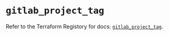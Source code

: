# `gitlab_project_tag`

Refer to the Terraform Registory for docs: [`gitlab_project_tag`](https://registry.terraform.io/providers/gitlabhq/gitlab/16.6.0/docs/resources/project_tag).
